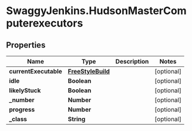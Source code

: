 # SwaggyJenkins.HudsonMasterComputerexecutors

## Properties
Name | Type | Description | Notes
------------ | ------------- | ------------- | -------------
**currentExecutable** | [**FreeStyleBuild**](FreeStyleBuild.md) |  | [optional] 
**idle** | **Boolean** |  | [optional] 
**likelyStuck** | **Boolean** |  | [optional] 
**_number** | **Number** |  | [optional] 
**progress** | **Number** |  | [optional] 
**_class** | **String** |  | [optional] 



